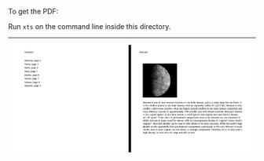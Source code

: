 To get the PDF:

Run `xts` on the command line inside this directory.

----


![Image of the result](firstpage.png)


